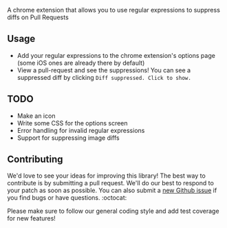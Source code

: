 A chrome extension that allows you to use regular expressions to suppress diffs on Pull Requests

## Usage

* Add your regular expressions to the chrome extension's options page (some iOS ones are already there by default)
* View a pull-request and see the suppressions! You can see a suppressed diff by clicking `Diff suppressed. Click to show.`

## TODO

* Make an icon
* Write some CSS for the options screen
* Error handling for invalid regular expressions
* Support for suppressing image diffs

## Contributing

We'd love to see your ideas for improving this library! The best way to contribute is by submitting a pull request. We'll do our best to respond to your patch as soon as possible. You can also submit a [new Github issue](https://github.com/venmo/synx/issues/new) if you find bugs or have questions. :octocat:

Please make sure to follow our general coding style and add test coverage for new features!